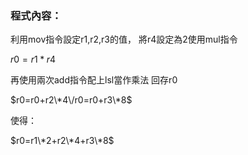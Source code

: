 ### 程式內容：

利用mov指令設定r1,r2,r3的值，
將r4設定為2使用mul指令

$r0=r1*r4$

再使用兩次add指令配上lsl當作乘法
回存r0


$r0=r0+r2\*4\/r0=r0+r3\*8$


使得：

$r0=r1\*2+r2\*4+r3\*8$
